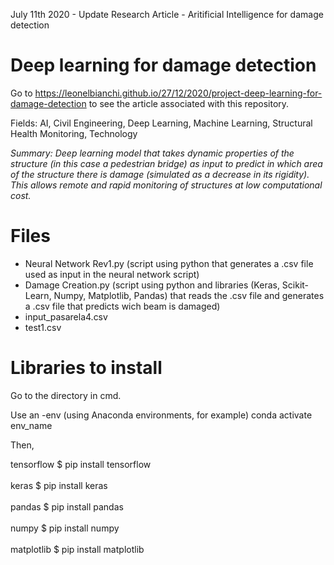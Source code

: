 July 11th 2020 - Update Research Article -  Aritificial Intelligence for damage detection 

# Deep learning for damage detection

Go to https://leonelbianchi.github.io/27/12/2020/project-deep-learning-for-damage-detection to see the article associated with this repository.

Fields: AI, Civil Engineering, Deep Learning, Machine Learning, Structural Health Monitoring, Technology

*Summary: Deep learning model that takes dynamic properties of the structure (in this case a pedestrian bridge) as input to predict in which area of the structure there is damage (simulated as a decrease in its rigidity). This allows remote and rapid monitoring of structures at low computational cost.*

# Files

- Neural Network Rev1.py (script using python that generates a .csv file used as input in the neural network script)
- Damage Creation.py (script using python and libraries (Keras, Scikit-Learn, Numpy, Matplotlib, Pandas) that reads the .csv file and generates a .csv file that predicts wich beam is damaged)
- input_pasarela4.csv
- test1.csv

# Libraries to install

Go to the directory in cmd.

Use an -env (using Anaconda environments, for example) 
	conda activate env_name

Then,

tensorflow 
	$ pip install tensorflow<br><br>
keras 
	$ pip install keras<br><br>
pandas 
	$ pip install pandas<br><br>
numpy 
	$ pip install numpy<br><br>
matplotlib 
	$ pip install matplotlib<br><br>
